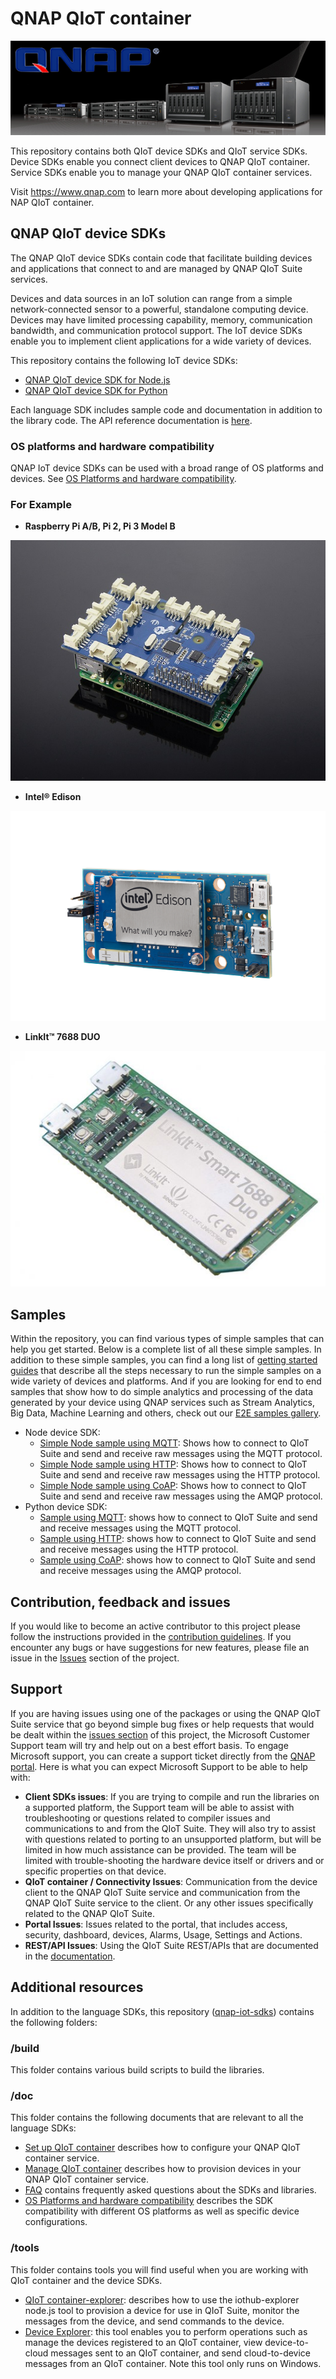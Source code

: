

# QNAP QIoT container

![Picture](doc/media/Qnap-Banner.jpg)

This repository contains both QIoT device SDKs and QIoT service SDKs. Device SDKs enable you connect client devices to QNAP QIoT container. Service SDKs enable you to manage your QNAP QIoT container services.

Visit https://www.qnap.com to learn more about developing applications for NAP QIoT container.


## QNAP QIoT device SDKs

The QNAP QIoT device SDKs contain code that facilitate building devices and applications that connect to and are managed by QNAP QIoT Suite services.

Devices and data sources in an IoT solution can range from a simple network-connected sensor to a powerful, standalone computing device. Devices may have limited processing capability, memory, communication bandwidth, and communication protocol support. The IoT device SDKs enable you to implement client applications for a wide variety of devices.

This repository contains the following IoT device SDKs:


- [QNAP QIoT device SDK for Node.js](node/device/readme.md)
- [QNAP QIoT device SDK for Python](python/device/readme.md)

Each language SDK includes sample code and documentation in addition to the library code. The API reference documentation is [here](http://172.17.36.171/RajahLin/qnap-qiot-sdks.git).

### OS platforms and hardware compatibility

QNAP IoT device SDKs can be used with a broad range of OS platforms and devices. See [OS Platforms and hardware compatibility](https://www.qnap.com).


### For Example

- **Raspberry Pi A/B, Pi 2, Pi 3 Model B**

![Picture](doc/media/GrovePi_Plus_By_Dexter_Industries_For_the_Raspberry_Pi.JPG)

- **Intel® Edison**

![Picture](doc/media/Intel-edison-mini-board.png)

- **LinkIt™ 7688 DUO**

![Picture](doc/media/Linkit_7688_DUO.jpg)


## Samples

Within the repository, you can find various types of simple samples that can help you get started.
Below is a complete list of all these simple samples.
In addition to these simple samples, you can find a long list of [getting started guides](doc/set_out) that describe all the steps necessary to run the simple samples on a wide variety of devices and platforms.
And if you are looking for end to end samples that show how to do simple analytics and processing of the data generated by your device using QNAP services such as Stream Analytics, Big Data, Machine Learning and others, check out our [E2E samples gallery](https://qnap.com).

- Node device SDK:
   - [Simple Node sample using MQTT](node/device/examples/raspberry/mqtt_simple_device_sample.js): Shows how to connect to QIoT Suite and send and receive raw messages using the MQTT protocol.
   - [Simple Node sample using HTTP](doc/notification/404/404.html): Shows how to connect to QIoT Suite and send and receive raw messages using the HTTP protocol.
   - [Simple Node sample using CoAP](doc/notification/404/404.html): Shows how to connect to QIoT Suite and send and receive raw messages using the AMQP protocol.
- Python device SDK:
   - [Sample using MQTT](404.html): shows how to connect to QIoT Suite and send and receive messages using the MQTT protocol.
   - [Sample using HTTP](doc/notification/404/404.html): shows how to connect to QIoT Suite and send and receive messages using the HTTP protocol.
   - [Sample using CoAP](doc/notification/404/404.html): shows how to connect to QIoT Suite and send and receive messages using the AMQP protocol.
   

## Contribution, feedback and issues

If you would like to become an active contributor to this project please follow the instructions provided in the [contribution guidelines](doc/notification/404/404.html).
If you encounter any bugs or have suggestions for new features, please file an issue in the [Issues](https://github.com/QNAP/qnap-iot-sdks/issues) section of the project.

## Support

If you are having issues using one of the packages or using the QNAP QIoT Suite service that go beyond simple bug fixes or help requests that would be dealt within the [issues section](https://github.com/qnap-dev/qnap-qiot-sdks/issues) of this project, the Microsoft Customer Support team will try and help out on a best effort basis.
To engage Microsoft support, you can create a support ticket directly from the [QNAP portal](https://www.qnap.com).
Here is what you can expect Microsoft Support to be able to help with:
* **Client SDKs issues**: If you are trying to compile and run the libraries on a supported platform, the Support team will be able to assist with troubleshooting or questions related to compiler issues and communications to and from the QIoT Suite.  They will also try to assist with questions related to porting to an unsupported platform, but will be limited in how much assistance can be provided.  The team will be limited with trouble-shooting the hardware device itself or drivers and or specific properties on that device. 
* **QIoT container / Connectivity Issues**: Communication from the device client to the QNAP QIoT Suite service and communication from the QNAP QIoT Suite service to the client.  Or any other issues specifically related to the QNAP QIoT Suite.
* **Portal Issues**: Issues related to the portal, that includes access, security, dashboard, devices, Alarms, Usage, Settings and Actions.
* **REST/API Issues**: Using the QIoT Suite REST/APIs that are documented in the [documentation](https://www.qnap.com).

## Additional resources

In addition to the language SDKs, this repository ([qnap-iot-sdks](https://github.com/qnap-dev/qnap-qiot-sdks)) contains the following folders:

### /build

This folder contains various build scripts to build the libraries.

### /doc

This folder contains the following documents that are relevant to all the language SDKs:

- [Set up QIoT container](doc/notification/404/404.html) describes how to configure your QNAP QIoT container service.
- [Manage QIoT container](doc/notification/404/404.html) describes how to provision devices in your QNAP QIoT container service.
- [FAQ](doc/notification/404/404.html) contains frequently asked questions about the SDKs and libraries.
- [OS Platforms and hardware compatibility](https://www.qnap.com) describes the SDK compatibility with different OS platforms as well as specific device configurations.

### /tools

This folder contains tools you will find useful when you are working with QIoT container and the device SDKs.
- [QIoT container-explorer](doc/notification/404/404.html): describes how to use the iothub-explorer node.js tool to provision a device for use in QIoT Suite, monitor the messages from the device, and send commands to the device.
- [Device Explorer](doc/notification/404/404.html): this tool enables you to perform operations such as manage the devices registered to an QIoT container, view device-to-cloud messages sent to an QIoT container, and send cloud-to-device messages from an QIoT container. Note this tool only runs on Windows.